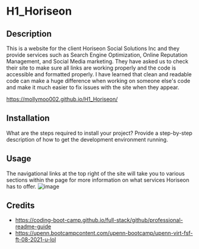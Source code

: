 # H1_Horiseon
## Description
This is a website for the client Horiseon Social Solutions Inc and they provide services such as Search Engine Optimization, Online Reputation Management, and Social Media marketing. They have asked us to check their site to make sure all links are working properly and the code is accessible and formatted properly. I have learned that clean and readable code can make a huge difference when working on someone else's code and make it much easier to fix issues with the site when they appear.

https://mollymoo002.github.io/H1_Horiseon/
## Installation
What are the steps required to install your project? Provide a step-by-step description of how to get the development environment running.
## Usage
The navigational links at the top right of the site will take you to various sections within the page for more information on what services Horiseon has to offer.
![image](https://user-images.githubusercontent.com/38664351/131596572-924c786f-af03-4414-ab86-86c0d0b6d5f9.png)
## Credits
- https://coding-boot-camp.github.io/full-stack/github/professional-readme-guide
- https://upenn.bootcampcontent.com/upenn-bootcamp/upenn-virt-fsf-ft-08-2021-u-lol

